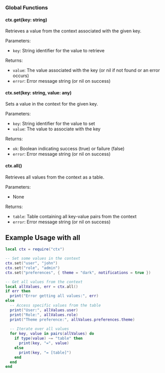 ### Global Functions

#### ctx.get(key: string)

Retrieves a value from the context associated with the given key.

Parameters:

- `key`: String identifier for the value to retrieve

Returns:

- `value`: The value associated with the key (or nil if not found or an error occurs)
- `error`: Error message string (or nil on success)

#### ctx.set(key: string, value: any)

Sets a value in the context for the given key.

Parameters:

- `key`: String identifier for the value to set
- `value`: The value to associate with the key

Returns:

- `ok`: Boolean indicating success (true) or failure (false)
- `error`: Error message string (or nil on success)

#### ctx.all()

Retrieves all values from the context as a table.

Parameters:
- None

Returns:
- `table`: Table containing all key-value pairs from the context
- `error`: Error message string (or nil on success)

## Example Usage with all

```lua
local ctx = require("ctx")

-- Set some values in the context
ctx.set("user", "john")
ctx.set("role", "admin")
ctx.set("preferences", { theme = "dark", notifications = true })

-- Get all values from the context
local allValues, err = ctx.all()
if err then
  print("Error getting all values:", err)
else
  -- Access specific values from the table
  print("User:", allValues.user)
  print("Role:", allValues.role)
  print("Theme preference:", allValues.preferences.theme)
  
  -- Iterate over all values
  for key, value in pairs(allValues) do
    if type(value) ~= "table" then
      print(key, "=", value)
    else
      print(key, "= [table]")
    end
  end
end
```